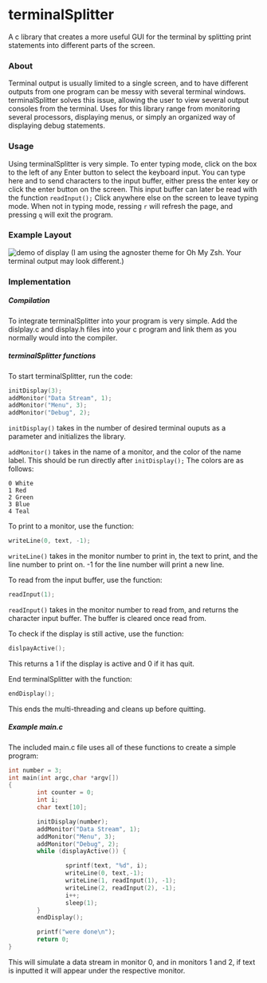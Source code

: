 # terminalSplitter
A c library that creates a more useful GUI for the terminal by splitting print statements into different parts of the screen.

### About 

Terminal output is usually limited to a single screen, and to have different outputs from one program can be messy with several terminal windows. terminalSplitter solves this issue, allowing the user to view several output consoles from the terminal. Uses for this library range from monitoring several processors, displaying menus, or simply an organized way of displaying debug statements. 

### Usage
Using terminalSplitter is very simple. To enter typing mode, click on the box to the left of any Enter button to select the keyboard input. You can type here and to send characters to the input buffer, either press the enter key or click the enter button on the screen. This input buffer can later be read with the function ```readInput();``` Click anywhere else on the screen to leave typing mode. When not in typing mode, ressing ```r``` will refresh the page, and pressing ```q``` will exit the program. 

### Example Layout
![demo of display](https://i.imgur.com/c7aVRfI.png)
(I am using the agnoster theme for Oh My Zsh. Your terminal output may look different.)

### Implementation
##### Compilation
To integrate terminalSplitter into your program is very simple. Add the dislplay.c and display.h files into your c program and link them as you normally would into the compiler. 

##### terminalSplitter functions
To start terminalSplitter, run the code:
```c
initDisplay(3);
addMonitor("Data Stream", 1);
addMonitor("Menu", 3);
addMonitor("Debug", 2);
```
```initDisplay()``` takes in the number of desired terminal ouputs as a parameter and initializes the library.

```addMonitor()``` takes in the name of a monitor, and the color of the name label. This should be run directly after ```initDisplay();``` The colors are as follows:
```
0 White
1 Red
2 Green
3 Blue
4 Teal
```

To print to a monitor, use the function:
```c
writeLine(0, text, -1);
```
```writeLine()``` takes in the monitor number to print in, the text to print, and the line number to print on. -1 for the line number will print a new line. 

To read from the input buffer, use the function:
```c
readInput(1);
```
```readInput()``` takes in the monitor number to read from, and returns the character input buffer. The buffer is cleared once read from. 

To check if the display is still active, use the function: 
```c
dislpayActive();
```
This returns a 1 if the display is active and 0 if it has quit. 

End terminalSplitter with the function:
```c
endDisplay();
```
This ends the multi-threading and cleans up before quitting.
##### Example main.c
The included main.c file uses all of these functions to create a simple program:
```c
int number = 3;
int main(int argc,char *argv[])
{
        int counter = 0;
        int i;
        char text[10];

        initDisplay(number);
        addMonitor("Data Stream", 1);
        addMonitor("Menu", 3);
        addMonitor("Debug", 2);
        while (displayActive()) {

                sprintf(text, "%d", i);
                writeLine(0, text,-1);
                writeLine(1, readInput(1), -1);
                writeLine(2, readInput(2), -1);
                i++;
                sleep(1);
        }
        endDisplay();

        printf("were done\n");
        return 0;
}
```
This will simulate a data stream in monitor 0, and in monitors 1 and 2, if text is inputted it will appear under the respective monitor. 


